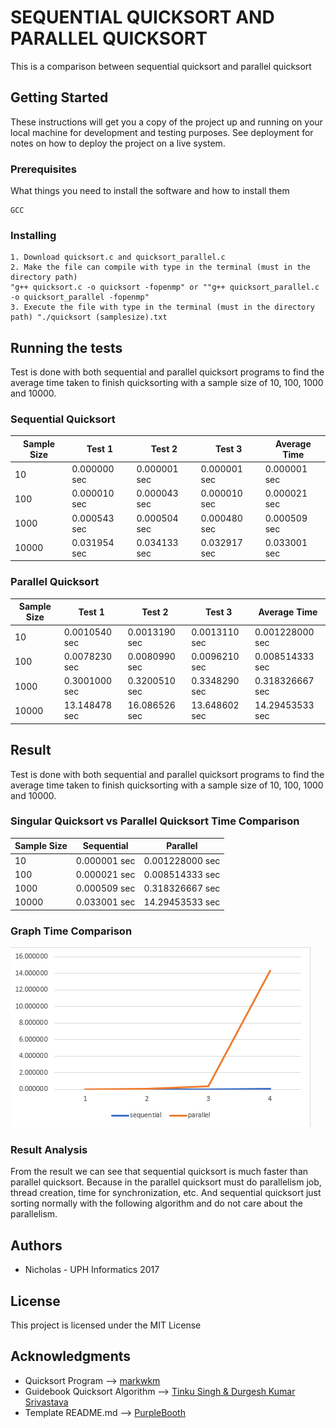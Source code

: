 # SEQUENTIAL QUICKSORT AND PARALLEL QUICKSORT

This is a comparison between sequential quicksort and parallel quicksort

## Getting Started

These instructions will get you a copy of the project up and running on your local machine for development and testing purposes. See deployment for notes on how to deploy the project on a live system.

### Prerequisites

What things you need to install the software and how to install them

```
GCC
```

### Installing

```
1. Download quicksort.c and quicksort_parallel.c
2. Make the file can compile with type in the terminal (must in the directory path) 
"g++ quicksort.c -o quicksort -fopenmp" or ""g++ quicksort_parallel.c -o quicksort_parallel -fopenmp"
3. Execute the file with type in the terminal (must in the directory path) "./quicksort (samplesize).txt
```

## Running the tests

Test is done with both sequential and parallel quicksort programs to find the average time taken to finish quicksorting with a sample size of 10, 100, 1000 and 10000.

### Sequential Quicksort

|Sample Size|Test 1      |Test 2      |Test 3      |Average Time|
|-----------|------------|------------|------------|------------|
|10         |0.000000 sec|0.000001 sec|0.000001 sec|0.000001 sec|
|100        |0.000010 sec|0.000043 sec|0.000010 sec|0.000021 sec|
|1000       |0.000543 sec|0.000504 sec|0.000480 sec|0.000509 sec|
|10000      |0.031954 sec|0.034133 sec|0.032917 sec|0.033001 sec|

### Parallel Quicksort

|Sample Size|Test 1       |Test 2       |Test 3       |Average Time   |
|-----------|-------------|-------------|-------------|---------------|
|10         |0.0010540 sec|0.0013190 sec|0.0013110 sec|0.001228000 sec|
|100        |0.0078230 sec|0.0080990 sec|0.0096210 sec|0.008514333 sec|
|1000       |0.3001000 sec|0.3200510 sec|0.3348290 sec|0.318326667 sec|
|10000      |13.148478 sec|16.086526 sec|13.648602 sec|14.29453533 sec|

## Result

Test is done with both sequential 
and parallel quicksort programs to find the average time taken to finish quicksorting with a sample size of 10, 100, 1000 and 10000.

### Singular Quicksort vs Parallel Quicksort Time Comparison

|Sample Size|Sequential  |Parallel       |
|-----------|------------|---------------|
|10         |0.000001 sec|0.001228000 sec|
|100        |0.000021 sec|0.008514333 sec|
|1000       |0.000509 sec|0.318326667 sec|
|10000      |0.033001 sec|14.29453533 sec|


### Graph Time Comparison

![Graph](https://github.com/santosonicholas/quicksort/blob/master/chartSequentialParallelQuickSort.PNG)

### Result Analysis
From the result we can see that sequential quicksort is much faster than parallel quicksort. Because in the parallel quicksort must do parallelism job, thread creation, time for synchronization, etc. And sequential quicksort just sorting normally with the following algorithm and do not care about the parallelism.

## Authors

* Nicholas - UPH Informatics 2017

## License

This project is licensed under the MIT License

## Acknowledgments

* Quicksort Program --> [markwkm](https://github.com/markwkm/quicksort)
* Guidebook Quicksort Algorithm --> [Tinku Singh & Durgesh Kumar Srivastava](https://pdfs.semanticscholar.org/cba9/770c4fad941fe5e501539525953a242a36f8.pdf)
* Template README.md --> [PurpleBooth](https://gist.github.com/PurpleBooth/109311bb0361f32d87a2)
